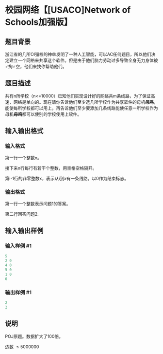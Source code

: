 # 校园网络【[USACO]Network of Schools加强版】

## 题目背景

浙江省的几所OI强校的神犇发明了一种人工智能，可以AC任何题目，所以他们决定建立一个网络来共享这个软件。但是由于他们脑力劳动过多导致全身无力身体被♂掏♂空，他们来找你帮助他们。

## 题目描述

共有n所学校（n<=10000）已知他们实现设计好的网络共m条线路，为了保证高速，网络是单向的。现在请你告诉他们至少选几所学校作为共享软件的母机~~**母鸡**~~，能使每所学校都可以用上。再告诉他们至少要添加几条线路能使任意一所学校作为母机~~**母鸡**~~都可以使别的学校使用上软件。

## 输入输出格式

### 输入格式

第一行一个整数n。

接下来n行每行有若干个整数，用空格空格隔开。

第i-1行的非零整数x，表示从i到x有一条线路。以0作为结束标志。

### 输出格式

第一行一个整数表示问题1的答案。

第二行回答问题2.

## 输入输出样例

### 输入样例 #1

```cpp
5
2 0
4 0
5 0
1 0
0

```
### 输出样例 #1

```cpp
2
2
```


## 说明

POJ原题。数据扩大了100倍。

边数 $\leq5000000$ 

